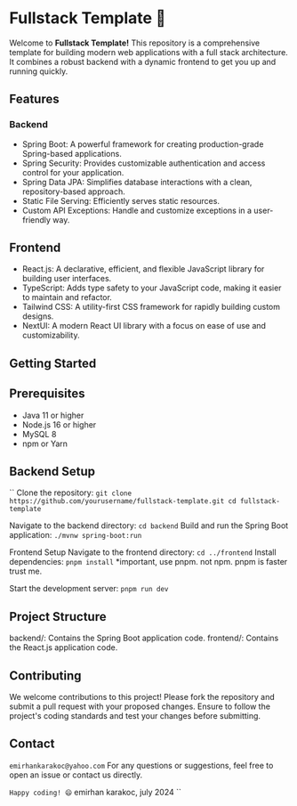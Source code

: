 
 
# Fullstack Template 🚀
Welcome to **Fullstack Template!** This repository is a comprehensive template for building modern web applications with a full stack architecture. It combines a robust backend with a dynamic frontend to get you up and running quickly.

## Features
### Backend
- Spring Boot: A powerful framework for creating production-grade Spring-based applications.
- Spring Security: Provides customizable authentication and access control for your application.
- Spring Data JPA: Simplifies database interactions with a clean, repository-based approach.
- Static File Serving: Efficiently serves static resources.
- Custom API Exceptions: Handle and customize exceptions in a user-friendly way.

## Frontend
- React.js: A declarative, efficient, and flexible JavaScript library for building user interfaces.
- TypeScript: Adds type safety to your JavaScript code, making it easier to maintain and refactor.
- Tailwind CSS: A utility-first CSS framework for rapidly building custom designs.
- NextUI: A modern React UI library with a focus on ease of use and customizability.

## Getting Started
## Prerequisites
- Java 11 or higher
- Node.js 16 or higher
- MySQL 8
- npm or Yarn

## Backend Setup
``
Clone the repository:
`git clone https://github.com/yourusername/fullstack-template.git
cd fullstack-template`

Navigate to the backend directory:
`cd backend` 
Build and run the Spring Boot application:
`./mvnw spring-boot:run`


Frontend Setup
Navigate to the frontend directory:
`cd ../frontend`
Install dependencies:
`pnpm install`
*important, use pnpm. not npm. pnpm is faster trust me.

Start the development server:
`pnpm run dev`

## Project Structure
backend/: Contains the Spring Boot application code.
frontend/: Contains the React.js application code.
## Contributing
We welcome contributions to this project! Please fork the repository and submit a pull request with your proposed changes. Ensure to follow the project's coding standards and test your changes before submitting.

## Contact
`emirhankarakoc@yahoo.com`
For any questions or suggestions, feel free to open an issue or contact us directly.

`Happy coding! 😄`
emirhan karakoc, july 2024
``
